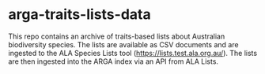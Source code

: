 # arga-traits-lists-data
This repo contains an archive of traits-based lists about Australian biodiversity species.  The lists are available as CSV documents and are ingested to the ALA Species Lists tool (https://lists.test.ala.org.au/).  The lists are then ingested into the ARGA index via an API from ALA Lists.
